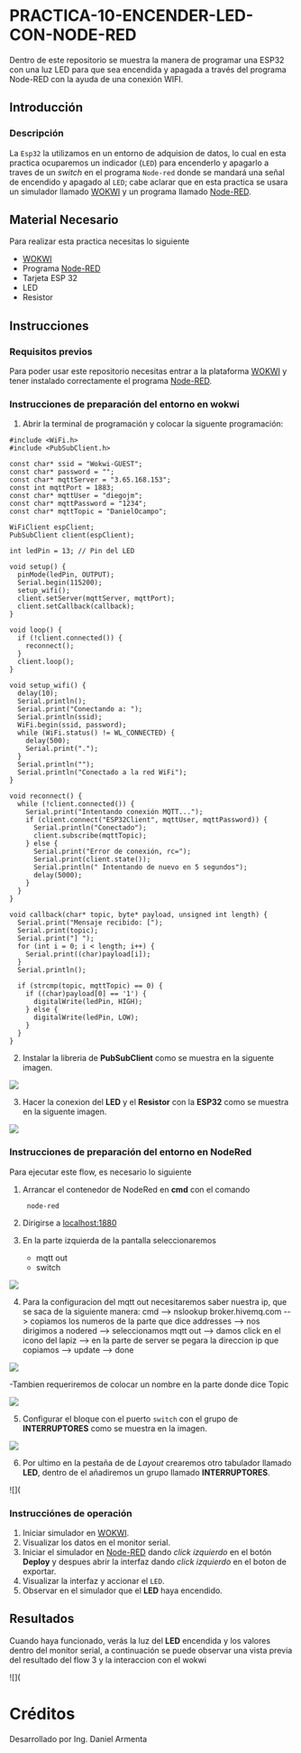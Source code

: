# PRACTICA-10-ENCENDER-LED-CON-NODE-RED

Dentro de este repositorio se muestra la manera de programar una ESP32 con una luz LED para que sea encendida y apagada a través del programa Node-RED con la ayuda de una conexión WIFI.

## Introducción

### Descripción

La ```Esp32``` la utilizamos en un entorno de adquision de datos, lo cual en esta practica ocuparemos un indicador (```LED```) para encenderlo y apagarlo a traves de un *switch* en el programa ```Node-red``` donde se mandará una señal de encendido y apagado al ```LED```; cabe aclarar que en esta practica se usara un simulador llamado [WOKWI](https://https://wokwi.com/) y un programa llamado [Node-RED](http://localhost:1880/).

## Material Necesario

Para realizar esta practica necesitas lo siguiente

- [WOKWI](https://https://wokwi.com/)
- Programa [Node-RED](http://localhost:1880/)
- Tarjeta ESP 32
- LED
- Resistor

## Instrucciones

### Requisitos previos

Para poder usar este repositorio necesitas entrar a la plataforma [WOKWI](https://https://wokwi.com/) y tener instalado correctamente el programa [Node-RED](http://localhost:1880/).

### Instrucciones de preparación del entorno en wokwi

1. Abrir la terminal de programación y colocar la siguente programación:

```
#include <WiFi.h>
#include <PubSubClient.h>

const char* ssid = "Wokwi-GUEST";
const char* password = "";
const char* mqttServer = "3.65.168.153";
const int mqttPort = 1883;
const char* mqttUser = "diegojm";
const char* mqttPassword = "1234";
const char* mqttTopic = "DanielOcampo";

WiFiClient espClient;
PubSubClient client(espClient);

int ledPin = 13; // Pin del LED

void setup() {
  pinMode(ledPin, OUTPUT);
  Serial.begin(115200);
  setup_wifi();
  client.setServer(mqttServer, mqttPort);
  client.setCallback(callback);
}

void loop() {
  if (!client.connected()) {
    reconnect();
  }
  client.loop();
}

void setup_wifi() {
  delay(10);
  Serial.println();
  Serial.print("Conectando a: ");
  Serial.println(ssid);
  WiFi.begin(ssid, password);
  while (WiFi.status() != WL_CONNECTED) {
    delay(500);
    Serial.print(".");
  }
  Serial.println("");
  Serial.println("Conectado a la red WiFi");
}

void reconnect() {
  while (!client.connected()) {
    Serial.print("Intentando conexión MQTT...");
    if (client.connect("ESP32Client", mqttUser, mqttPassword)) {
      Serial.println("Conectado");
      client.subscribe(mqttTopic);
    } else {
      Serial.print("Error de conexión, rc=");
      Serial.print(client.state());
      Serial.println(" Intentando de nuevo en 5 segundos");
      delay(5000);
    }
  }
}

void callback(char* topic, byte* payload, unsigned int length) {
  Serial.print("Mensaje recibido: [");
  Serial.print(topic);
  Serial.print("] ");
  for (int i = 0; i < length; i++) {
    Serial.print((char)payload[i]);
  }
  Serial.println();

  if (strcmp(topic, mqttTopic) == 0) {
    if ((char)payload[0] == '1') {
      digitalWrite(ledPin, HIGH);
    } else {
      digitalWrite(ledPin, LOW);
    }
  }
}
```

2. Instalar la libreria de **PubSubClient** como se muestra en la siguente imagen.

![](https://github.com/DanielX834/PRACTICA-N10/blob/main/1.jpg?raw=true)

3. Hacer la conexion del **LED** y el **Resistor** con la **ESP32** como se muestra en la siguente imagen.

![](https://github.com/DanielX834/PRACTICA-N10/blob/main/2.jpg?raw=true)

### Instrucciones de preparación del entorno en NodeRed

Para ejecutar este flow, es necesario lo siguiente
1. Arrancar el contenedor de NodeRed en **cmd** con el comando
        
        node-red

2. Dirigirse a [localhost:1880](localhost:1880)

3. En la parte izquierda de la pantalla seleccionaremos
   - mqtt out
   - switch

 ![](https://github.com/DanielX834/PRACTICA-N10/blob/main/3.jpg?raw=true)

 4. Para la configuracion del mqtt out necesitaremos saber nuestra ip, que se saca de la siguiente manera:
   cmd --> nslookup broker.hivemq.com --> copiamos los numeros de la parte que dice addresses --> nos dirigimos a nodered --> seleccionamos mqtt out --> damos click en el icono del lapiz --> en la parte de server se pegara la direccion ip que copiamos --> update --> done

![](https://github.com/DanielX834/PRACTICA-N10/blob/main/4.jpg?raw=true)


-Tambien requeriremos de colocar un nombre en la parte donde dice Topic

![](https://github.com/DanielX834/PRACTICA-N10/blob/main/5.jpg?raw=true)


5. Configurar el bloque con el puerto ```switch``` con el grupo de **INTERRUPTORES** como se muestra en la imagen.

![](https://github.com/DanielX834/PRACTICA-N10/blob/main/6.jpg?raw=true)

6. Por ultimo en la pestaña de de *Layout* crearemos otro tabulador llamado **LED**, dentro de el añadiremos un grupo llamado **INTERRUPTORES**.

![](

### Instrucciónes de operación

1. Iniciar simulador en [WOKWI](https://https://wokwi.com/).
2. Visualizar los datos en el monitor serial.
3. Iniciar el simulador en [Node-RED](http://localhost:1880/) dando *click izquierdo* en el botón **Deploy** y despues abrir la interfaz dando *click izquierdo* en el boton de exportar.
4. Visualizar la interfaz y accionar el ```LED```.
5. Observar en el simulador que el **LED** haya encendido.

## Resultados

Cuando haya funcionado, verás la luz del **LED** encendida y los valores dentro del monitor serial, a continuación se puede observar una vista previa del resultado del flow 3 y la interaccion con el wokwi 

![](

# Créditos
Desarrollado por Ing. Daniel Armenta


